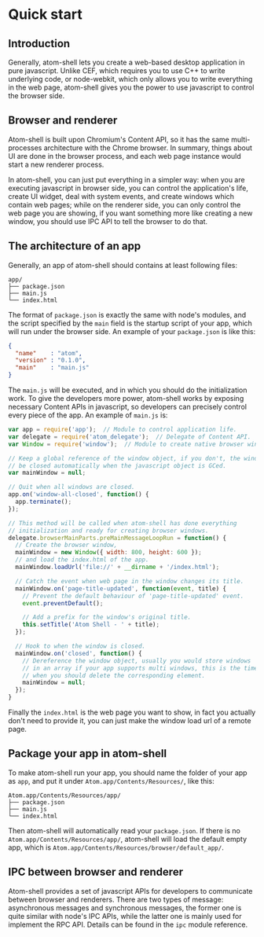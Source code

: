 # Quick start

## Introduction

Generally, atom-shell lets you create a web-based desktop application in pure
javascript. Unlike CEF, which requires you to use C++ to write underlying
code, or node-webkit, which only allows you to write everything in the web
page, atom-shell gives you the power to use javascript to control the browser
side.

## Browser and renderer

Atom-shell is built upon Chromium's Content API, so it has the same
multi-processes architecture with the Chrome browser. In summary, things about
UI are done in the browser process, and each web page instance would start a
new renderer process.

In atom-shell, you can just put everything in a simpler way: when you are
executing javascript in browser side, you can control the application's life,
create UI widget, deal with system events, and create windows which contain
web pages; while on the renderer side, you can only control the web page you
are showing, if you want something more like creating a new window, you should
use IPC API to tell the browser to do that.

## The architecture of an app

Generally, an app of atom-shell should contains at least following files:

```text
app/
├── package.json
├── main.js
└── index.html
```

The format of `package.json` is exactly the same with node's modules, and the
script specified by the `main` field is the startup script of your app, which
will run under the browser side. An example of your `package.json` is like
this:

```json
{
  "name"    : "atom",
  "version" : "0.1.0",
  "main"    : "main.js"
}
```

The `main.js` will be executed, and in which you should do the initialization
work. To give the developers more power, atom-shell works by exposing
necessary Content APIs in javascript, so developers can precisely control
every piece of the app. An example of `main.js` is:

```javascript
var app = require('app');  // Module to control application life.
var delegate = require('atom_delegate');  // Delegate of Content API.
var Window = require('window');  // Module to create native browser window.

// Keep a global reference of the window object, if you don't, the window will
// be closed automatically when the javascript object is GCed.
var mainWindow = null;

// Quit when all windows are closed.
app.on('window-all-closed', function() {
  app.terminate();
});

// This method will be called when atom-shell has done everything
// initialization and ready for creating browser windows.
delegate.browserMainParts.preMainMessageLoopRun = function() {
  // Create the browser window,
  mainWindow = new Window({ width: 800, height: 600 });
  // and load the index.html of the app.
  mainWindow.loadUrl('file://' + __dirname + '/index.html');

  // Catch the event when web page in the window changes its title.
  mainWindow.on('page-title-updated', function(event, title) {
    // Prevent the default behaviour of 'page-title-updated' event.
    event.preventDefault();

    // Add a prefix for the window's original title.
    this.setTitle('Atom Shell - ' + title);
  });

  // Hook to when the window is closed.
  mainWindow.on('closed', function() {
    // Dereference the window object, usually you would store windows
    // in an array if your app supports multi windows, this is the time
    // when you should delete the corresponding element.
    mainWindow = null;
  });
}
```

Finally the `index.html` is the web page you want to show, in fact you
actually don't need to provide it, you can just make the window load url of a
remote page.

## Package your app in atom-shell

To make atom-shell run your app, you should name the folder of your app as
`app`, and put it under `Atom.app/Contents/Resources/`, like this:

```text
Atom.app/Contents/Resources/app/
├── package.json
├── main.js
└── index.html
```

Then atom-shell will automatically read your `package.json`. If there is no
`Atom.app/Contents/Resources/app/`, atom-shell will load the default empty
app, which is `Atom.app/Contents/Resources/browser/default_app/`.

## IPC between browser and renderer

Atom-shell provides a set of javascript APIs for developers to communicate
between browser and renderers. There are two types of message: asynchronous
messages and synchronous messages, the former one is quite similar with node's
IPC APIs, while the latter one is mainly used for implement the RPC API.
Details can be found in the `ipc` module reference.
